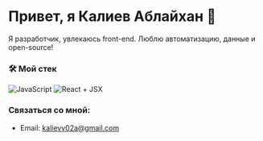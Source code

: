 # Привет, я Калиев Аблайхан 👋
Я разработчик, увлекаюсь front-end. Люблю автоматизацию, данные и open-source!

### 🛠 Мой стек
![JavaScript](https://img.shields.io/badge/JavaScript-F7DF1E?style=for-the-badge&logo=javascript&logoColor=black)
![React + JSX](https://img.shields.io/badge/React-61DAFB?style=for-the-badge&logo=react&logoColor=black)

### Связаться со мной:
- Email: kalievv02a@gmail.com
